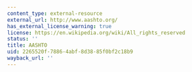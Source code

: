 ```yaml
---
content_type: external-resource
external_url: http://www.aashto.org/
has_external_license_warning: true
license: https://en.wikipedia.org/wiki/All_rights_reserved
status: ''
title: AASHTO
uid: 2265520f-7886-4abf-8d38-85f0bf2c18b9
wayback_url: ''
---
```

